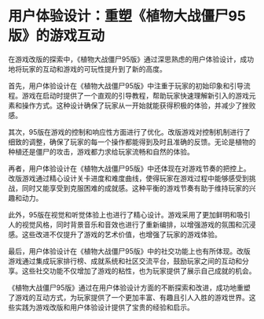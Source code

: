 # 用户体验设计：重塑《植物大战僵尸95版》的游戏互动

在游戏改版的探索中，《植物大战僵尸95版》通过深思熟虑的用户体验设计，成功地将玩家的互动和游戏的可玩性提升到了新的高度。

首先，用户体验设计在《植物大战僵尸95版》中注重于玩家的初始印象和引导流程。游戏在启动时提供了一个直观的引导教程，帮助玩家快速理解新引入的游戏元素和操作方式。这种设计确保了玩家从一开始就能获得积极的体验，并减少了挫败感。

其次，95版在游戏的控制和响应性方面进行了优化。改版游戏对控制机制进行了细致的调整，确保了玩家的每一个操作都能得到及时且准确的反馈。无论是植物的种植还是僵尸的攻击，游戏都力求给玩家流畅和自然的体验。

再者，用户体验设计在《植物大战僵尸95版》中还体现在对游戏节奏的把控上。改版游戏通过精心设计关卡进度和难度曲线，使得玩家在游戏过程中能够感受到挑战，同时又能享受到克服困难的成就感。这种平衡的游戏节奏有助于维持玩家的兴趣和动力。

此外，95版在视觉和听觉体验上也进行了精心设计。游戏采用了更加鲜明和吸引人的视觉风格，同时背景音乐和音效也进行了重新编排，以增强游戏的氛围和沉浸感。这些改进不仅提升了游戏的艺术价值，也增强了玩家的游戏体验。

最后，用户体验设计在《植物大战僵尸95版》中的社交功能上也有所体现。改版游戏通过集成玩家排行榜、成就系统和社区交流平台，鼓励玩家之间的互动和分享。这些社交功能不仅增加了游戏的粘性，也为玩家提供了展示自己成就的机会。

《植物大战僵尸95版》通过在用户体验设计方面的不断探索和改进，成功地重塑了游戏的互动方式，为玩家提供了一个更加丰富、有趣且引人入胜的游戏世界。这些实践为游戏改版和用户体验设计提供了宝贵的经验和启示。